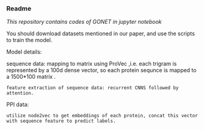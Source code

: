 ### Readme

*This repository contains codes of GONET in jupyter notebook*

You should download datasets mentioned in our paper, and use the scripts to train the model.

Model details:

sequence data: mapping to matrix using ProVec ,i.e. each trigram is represented by a 100d dense vector, so each protein sequnce is mapped to a 1500*100 matrix .

    feature extraction of sequence data: recurrent CNNS followed by attention.


PPI data: 

    utilize node2vec to get embeddings of each protein, concat this vector with sequence feature to predict labels.

